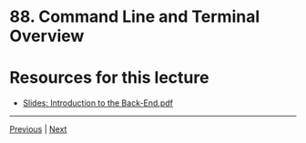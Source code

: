 # 88. Command Line and Terminal Overview

#  Resources for this lecture


-   [Slides: Introduction to the Back-End.pdf](https://python-ds.s3.us-west-1.amazonaws.com/Python-and-Django-Full-Stack-Web-Developer-Bootcamp/Resources/Introduction+to+the+Back-End.pdf)


---

[Previous](./87_Introduction-to-the-Back-End.md) | [Next](.)